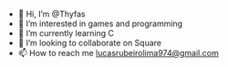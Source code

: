 - 👋 Hi, I’m @Thyfas
- 👀 I’m interested in games and programming
- 🌱 I’m currently learning C
- 💞️ I’m looking to collaborate on Square
- 📫 How to reach me lucasrubeirolima974@gmail.com
